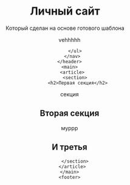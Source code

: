 <!DOCTYPE html>
<html lang="ru">
  <head>
  </head>
  <body>
    <header>
      <h1>Личный сайт</h1>
      <p>Который сделан на основе готового шаблона</p>
      <nav>
        <ul>
          vehhhhh
          
        </ul>
      </nav>
    </header>
    <main>
      <article>
        <section>
          <h2>Первая секция</h2>
  секция
        </section>
        <section>
          <h2>Вторая секция</h2>
  муррр
        </section>
        <section>
          <h2>И третья</h2>
          
        </section>
      </article>
    </main>
    <footer>
     

  </body>
</html>
